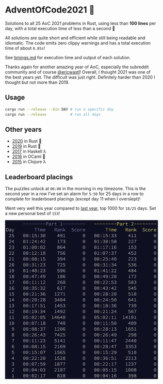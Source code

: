 # AdventOfCode2021 :christmas_tree:
Solutions to all 25 AoC 2021 problems in Rust, using less than **100 lines** per day, with a total execution time of less than a second :crab:

All solutions are quite short and efficient while still being readable and idiomatic. The code emits zero clippy warnings and has a total execution time of about `0.85s`!

See [timings.md](./timings.md) for execution time and output of each solution.

Thanks again for another amazing year of AoC, especially the subreddit community and of course [@ericwastl](https://twitter.com/ericwastl)! Overall, I thought 2021 was one of the best years yet. The difficult was just right. Definitely harder than 2020 I thought but not more than 2019.

## Usage
```sh
cargo run --release --bin DAY # run a specific day
cargo run --release           # run all days
```

## Other years
- [2020](https://github.com/AxlLind/AdventOfCode2020/) in Rust 🦀
- [2019](https://github.com/AxlLind/AdventOfCode2019/) in Rust 🦀
- [2017](https://github.com/AxlLind/AdventOfCode2017/) in Haskell λ
- [2016](https://github.com/AxlLind/AdventOfCode2016/) in OCaml 🐫
- [2015](https://github.com/AxlLind/AdventOfCode2015/) in Clojure λ

## Leaderboard placings
The puzzles unlock at `06:00` in the morning in my timezone. This is the second year in a row I've set an alarm for `5:50` for 25 days in a row to complete for leaderboard placings (except day 11 when I overslept)!

Went very well this year compared to [last year](https://github.com/AxlLind/AdventOfCode2020/), top 1000 for `18/25` days. Set a new personal best of `153`!

![leaderboard](./leaderboard.png)
